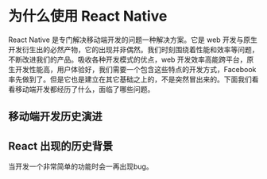 # 为什么使用 React Native

React Native 是专门解决移动端开发的问题一种解决方案。它是 web 开发与原生开发衍生出的必然产物，它的出现并非偶然。我们时刻围绕着性能和效率等问题，不断改进我们的产品。吸收各种开发模式的优点，web 开发效率高能跨平台，原生开发性能高，用户体验好，我们需要一个包含这些特点的开发方式，Facebook 率先做到了。但是它也是建立在其它基础之上的，不是突然冒出来的。下面我们看看移动端开发都经历了什么，面临了哪些问题。

## 移动端开发历史演进

## React 出现的历史背景

当开发一个非常简单的功能时会一再出现bug。